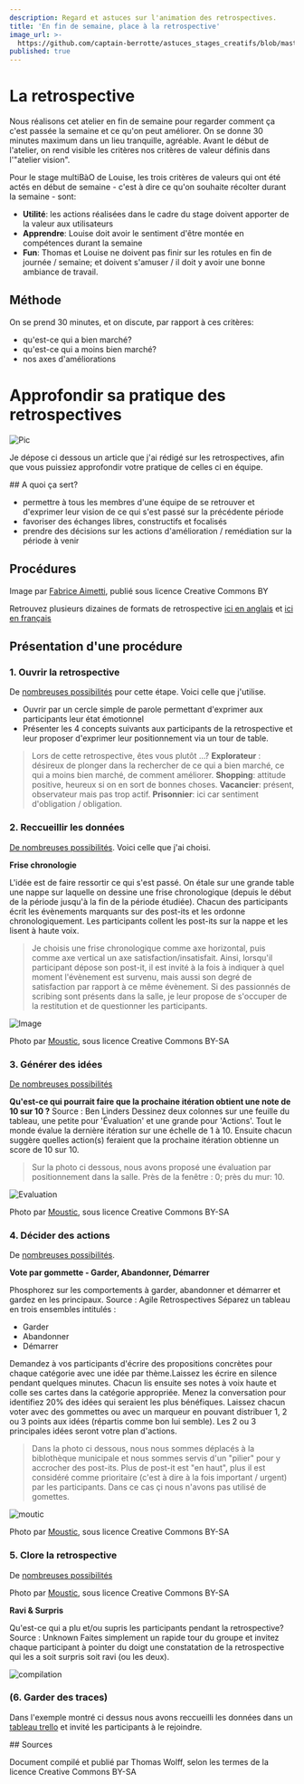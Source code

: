```yaml
---
description: Regard et astuces sur l'animation des retrospectives.
title: 'En fin de semaine, place à la retrospective'
image_url: >-
  https://github.com/captain-berrotte/astuces_stages_creatifs/blob/master/media/retrospective.jpg?raw=true
published: true
---
```

# La retrospective

Nous réalisons cet atelier en fin de semaine pour regarder comment ça c'est passée la semaine et ce qu'on peut améliorer. 
On se donne 30 minutes maximum dans un lieu tranquille, agréable.
Avant le début de l'atelier, on rend visible les critères nos critères de valeur définis dans l'"atelier vision". 

Pour le stage multiBàO de Louise, les trois critères de valeurs qui ont été actés en début de semaine - c'est à dire ce qu'on souhaite récolter durant la semaine - sont: 
* **Utilité**: les actions réalisées dans le cadre du stage doivent apporter de la valeur aux utilisateurs 
* **Apprendre**: Louise doit avoir le sentiment d'être montée en compétences durant la semaine
* **Fun**: Thomas et Louise ne doivent pas finir sur les rotules en fin de journée / semaine; et doivent s'amuser / il doit y avoir une bonne ambiance de travail.

## Méthode

On se prend 30 minutes, et on discute, par rapport à ces critères:
* qu'est-ce qui a bien marché?
* qu'est-ce qui a moins bien marché?
* nos axes d'améliorations

# Approfondir sa pratique des retrospectives

![Pic](https://c2.staticflickr.com/6/5500/9681413346_06c158a554_b.jpg)

Je dépose ci dessous un article que j'ai rédigé sur les retrospectives, afin que vous puissiez approfondir votre pratique de celles ci en équipe.

## A quoi ça sert? 

* permettre à tous les membres d'une équipe de se retrouver et d'exprimer leur vision de ce qui s'est passé sur la précédente période 
* favoriser des échanges libres, constructifs et focalisés
* prendre des décisions sur les actions d'amélioration / remédiation sur la période à venir

## Procédures

Image par [Fabrice Aimetti](http://wiki.ayeba.fr/5+%C3%A9tapes+pour+rendre+efficace+votre+r%C3%A9trospective+de+sprint), publié sous licence Creative Commons BY

Retrouvez plusieurs dizaines de formats de retrospective [ici en anglais](http://plans-for-retrospectives.com) et [ici en français](http://plans-for-retrospectives.com/index_fr.html?id=22-35-10-38-15)

## Présentation d'une procédure

### 1. Ouvrir la retrospective

De [nombreuses possibilités](http://plans-for-retrospectives.com/?id=1-2-3-18-22-31-32-36-42-43-46-52-59-70-76-81-82-84-85-90) pour cette étape. Voici celle que j'utilise.

* Ouvrir par un cercle simple de parole permettant d'exprimer aux participants leur état émotionnel
* Présenter les 4 concepts suivants aux participants de la retrospective et leur proposer d'exprimer leur positionnement via un tour de table.

> Lors de cette retrospective, êtes vous plutôt ...?
> **Explorateur** : désireux de plonger dans la rechercher de ce qui a bien marché, ce qui a moins bien marché, de comment améliorer.
> **Shopping**: attitude positive, heureux si on en sort de bonnes choses.
> **Vacancier**: présent, observateur mais pas trop actif. 
> **Prisonnier**: ici car sentiment d'obligation / obligation. 

### 2. Reccueillir les données

[De nombreuses possibilités](http://plans-for-retrospectives.com/index_fr.html?id=4-5-6-7-19-33-35-47). Voici celle que j'ai choisi.

**Frise chronologie**

L'idée est de faire ressortir ce qui s'est passé. 
On étale sur une grande table une nappe sur laquelle on dessine une frise chronologique (depuis le début de la période jusqu'à la fin de la période étudiée).
Chacun des participants écrit les évènements marquants sur des post-its et les ordonne chronologiquement.
Les participants collent les post-its sur la nappe et les lisent à haute voix. 

> Je choisis une frise chronologique comme axe horizontal, puis comme axe vertical un axe satisfaction/insatisfait. Ainsi, lorsqu'il participant dépose son post-it, il est invité à la fois à indiquer à quel moment l'évènement est survenu, mais aussi son degré de satisfaction par rapport à ce même évènement.
> Si des passionnés de scribing sont présents dans la salle, je leur propose de s'occuper de la restitution et de questionner les participants.

![Image](https://scontent-fra3-1.cdninstagram.com/hphotos-xpa1/l/t51.2885-15/1516321_1646047335608885_1457083728_n.jpg)

Photo par [Moustic](http://moustic.info), sous licence Creative Commons BY-SA

### 3. Générer des idées

[De nombreuses possibilités](http://plans-for-retrospectives.com/index_fr.html?id=8-9-10-20-25-26-37-41)

**Qu'est-ce qui pourrait faire que la prochaine itération obtient une note de 10 sur 10 ?**
Source : Ben Linders
Dessinez deux colonnes sur une feuille du tableau, une petite pour 'Évaluation' et une grande pour 'Actions'. Tout le monde évalue la dernière itération sur une échelle de 1 à 10. Ensuite chacun suggère quelles action(s) feraient que la prochaine itération obtienne un score de 10 sur 10.

> Sur la photo ci dessous, nous avons proposé une évaluation par positionnement dans la salle. Près de la fenêtre : 0; près du mur: 10.

![Evaluation](https://igcdn-photos-d-a.akamaihd.net/hphotos-ak-xaf1/t51.2885-15/11243658_103433483335939_931327734_n.jpg)

Photo par [Moustic](http://moustic.info), sous licence Creative Commons BY-SA

### 4. Décider des actions

De [nombreuses possibilités](http://plans-for-retrospectives.com/index_fr.html?id=11-12-13-21-24-29-38-39).

**Vote par gommette - Garder, Abandonner, Démarrer**

Phosphorez sur les comportements à garder, abandonner et démarrer et gardez en les principaux.
Source : Agile Retrospectives
Séparez un tableau en trois ensembles intitulés :

* Garder
* Abandonner
* Démarrer

Demandez à vos participants d'écrire des propositions concrètes pour chaque catégorie avec une idée par thème.Laissez les écrire en silence pendant quelques minutes.
Chacun lis ensuite ses notes à voix haute et colle ses cartes dans la catégorie appropriée.
Menez la conversation pour identifiez 20% des idées qui seraient les plus bénéfiques.
Laissez chacun voter avec des gommettes ou avec un marqueur en pouvant distribuer 1, 2 ou 3 points aux idées (répartis comme bon lui semble).
Les 2 ou 3 principales idées seront votre plan d'actions. 

> Dans la photo ci dessous, nous nous sommes déplacés à la biblothèque municipale et nous sommes servis d'un "pilier" pour y accrocher des post-its. Plus de post-it est "en haut", plus il est considéré comme prioritaire (c'est à dire à la fois important / urgent) par les participants. Dans ce cas çi nous n'avons pas utilisé de gomettes.

![moutic](https://igcdn-photos-e-a.akamaihd.net/hphotos-ak-xfa1/t51.2885-15/11379947_936047323141476_5037410_n.jpg)

Photo par [Moustic](http://moustic.info), sous licence Creative Commons BY-SA

### 5. Clore la retrospective

De [nombreuses possibilités](http://plans-for-retrospectives.com/index_fr.html?id=14-15-16-17-23-34-40-44-45)

Photo par [Moustic](http://moustic.info), sous licence Creative Commons BY-SA

**Ravi & Surpris**

Qu'est-ce qui a plu et/ou supris les participants pendant la retrospective?
Source : Unknown
Faites simplement un rapide tour du groupe et invitez chaque participant à pointer du doigt une constatation de la retrospective qui les a soit surpris soit ravi (ou les deux).

![compilation](https://igcdn-photos-f-a.akamaihd.net/hphotos-ak-xaf1/t51.2885-15/11378581_949579518418053_481210022_n.jpg)

### (6. Garder des traces)

Dans l'exemple montré ci dessus nous avons reccueilli les données dans un [tableau trello](https://trello.com/b/ecEJeV9i/mousticos) et invité les participants à le rejoindre. 

## Sources

Document compilé et publié par Thomas Wolff, selon les termes de la licence Creative Commons BY-SA
